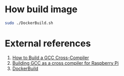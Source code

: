 # How build image

```bash
sudo ./DockerBuild.sh
```


# External references

1. [How to Build a GCC Cross-Compiler](https://preshing.com/20141119/how-to-build-a-gcc-cross-compiler/)
1. [Building GCC as a cross compiler for Raspberry Pi ](https://solarianprogrammer.com/2018/05/06/building-gcc-cross-compiler-raspberry-pi/)
1. [DockerBuild](https://github.com/qeyup/DockerBuild)